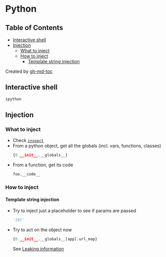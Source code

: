 # Python

## Table of Contents

* [Interactive shell](#interactive-shell)
* [Injection](#injection)
  * [What to inject](#what-to-inject)
  * [How to inject](#how-to-inject)
    * [Template string injection](#template-string-injection)

Created by [gh-md-toc](https://github.com/ekalinin/github-markdown-toc.go)

## Interactive shell

```bash
ipython
```

## Injection

### What to inject

* Check [`inspect`](https://docs.python.org/3/library/inspect.html)
* From a python object, get all the globals (incl. vars, functions, classes)
  ```python
  {0.__init__.__globals__}
  ```
* From a function, get its code
  ```python
  foo.__code__
  ```

### How to inject

#### Template string injection

* Try to inject just a placeholder to see if params are passed
  ```python
  '{0}'
  ```
* Try to act on the object now
  ```python
  {0.__init__.__globals__[app].url_map}
  ```
  See [Leaking information](#leaking-information)
